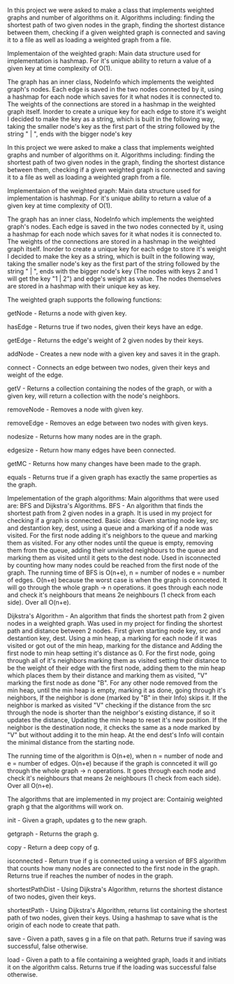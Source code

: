 In this project we were asked to make a class that implements weighted graphs and number of algorithms on it. Algorithms including: finding the shortest path of two given nodes in the graph, finding the shortest distance between them, checking if a given weighted graph is connected and saving it to a file as well as loading a weighted graph from a file.

Implementaion of the weighted graph:
Main data structure used for implementation is hashmap. For it's unique ability to return a value of a given key at time complexity of O(1).

The graph has an inner class, NodeInfo which implements the weighted graph's nodes. Each edge is saved in the two nodes connected by it, using a hashmap for each node which saves for it what nodes it is connected to. The weights of the connections are stored in a hashmap in the weighted graph itself. Inorder to create a unique key for each edge to store it's weight I decided to make the key as a string, which is built in the following way, taking the smaller node's key as the first part of the string followed by the string " | ", ends with the bigger node's key 

In this project we were asked to make a class that implements weighted graphs and number of algorithms on it. Algorithms including: finding the shortest path of two given nodes in the graph, finding the shortest distance between them, checking if a given weighted graph is connected and saving it to a file as well as loading a weighted graph from a file.

Implementaion of the weighted graph: Main data structure used for implementation is hashmap. For it's unique ability to return a value of a given key at time complexity of O(1).

The graph has an inner class, NodeInfo which implements the weighted graph's nodes. Each edge is saved in the two nodes connected by it, using a hashmap for each node which saves for it what nodes it is connected to. The weights of the connections are stored in a hashmap in the weighted graph itself. Inorder to create a unique key for each edge to store it's weight I decided to make the key as a string, which is built in the following way, taking the smaller node's key as the first part of the string followed by the string " | ", ends with the bigger node's key (The nodes with keys 2 and 1 will get the key "1 | 2") and edge's weight as value. The nodes themselves are stored in a hashmap with their unique key as key.

The weighted graph supports the following functions:

getNode - Returns a node with given key.

hasEdge - Returns true if two nodes, given their keys have an edge.

getEdge - Returns the edge's weight of 2 given nodes by their keys.

addNode - Creates a new node with a given key and saves it in the graph.

connect - Connects an edge between two nodes, given their keys and weight of the edge.

getV - Returns a collection containing the nodes of the graph, or with a given key, will return a collection with the node's neighbors.

removeNode - Removes a node with given key.

removeEdge - Removes an edge between two nodes with given keys.

nodesize - Returns how many nodes are in the graph.

edgesize - Return how many edges have been connected.

getMC - Returns how many changes have been made to the graph.

equals - Returns true if a given graph has exactly the same properties as the graph.

Impelementation of the graph algorithms: Main algorithms that were used are: BFS and Dijkstra's Algorithms. BFS - An algorithm that finds the shortest path from 2 given nodes in a graph. It is used in my project for checking if a graph is connected. Basic idea: Given starting node key, src and destantion key, dest, using a queue and a marking of if a node was visited. For the first node adding it's neighbors to the queue and marking them as visited. For any other nodes until the queue is empty, removing them from the queue, adding their unvisited neighbours to the queue and marking them as visited until it gets to the dest node. Used in isconnected by counting how many nodes could be reached from the first node of the graph. The running time of BFS is O(n+e), n = number of nodes e = number of edges. O(n+e) because the worst case is when the graph is connceted. It will go through the whole graph -> n operations. it goes through each node and check it's neighbours that means 2e neighbours (1 check from each side). Over all O(n+e).

Dijkstra's Algorithm - An algorithm that finds the shortest path from 2 given nodes in a weighted graph. Was used in my project for finding the shortest path and distance between 2 nodes. First given starting node key, src and destantion key, dest. Using a min heap, a marking for each node if it was visited or got out of the min heap, marking for the distance and Adding the first node to min heap setting it's distance as 0. For the first node, going through all of it's neighbors marking them as visited setting their distance to be the weight of their edge with the first node, adding them to the min heap which places them by their distance and marking them as visited, "V" marking the first node as done "B". For any other node removed from the min heap, until the min heap is empty, marking it as done, going through it's neighbors, If the neighbor is done (marked by "B" in their Info) skips it. If the neighbor is marked as visited "V" checking if the distance from the src through the node is shorter than the neighbor's existing distance, if so it updates the distance, Updating the min heap to reset it's new position. If the neighbor is the destination node, it checks the same as a node marked by "V" but without adding it to the min heap. At the end dest's Info will contain the minimal distance from the starting node.

The running time of the algorithm is O(n+e), when n = number of node and e = number of edges. O(n+e) because if the graph is connceted it will go through the whole graph -> n operations. It goes through each node and check it's neighbours that means 2e neighbours (1 check from each side). Over all O(n+e).

The algorithms that are implemented in my project are: Containig weighted graph g that the algorithms will work on.

init - Given a graph, updates g to the new graph.

getgraph - Returns the graph g.

copy - Return a deep copy of g.

isconnected - Return true if g is connected using a version of BFS algorithm that counts how many nodes are connected to the first node in the graph. Returns true if reaches the number of nodes in the graph.

shortestPathDist - Using Dijkstra's Algorithm, returns the shortest distance of two nodes, given their keys.

shortestPath - Using Dijkstra's Algorithm, returns list containing the shortest path of two nodes, given their keys. Using a hashmap to save what is the origin of each node to create that path.

save - Given a path, saves g in a file on that path. Returns true if saving was successful, false otherwise.

load - Given a path to a file containing a weighted graph, loads it and initiats it on the algorithm calss. Returns true if the loading was successful false otherwise.
